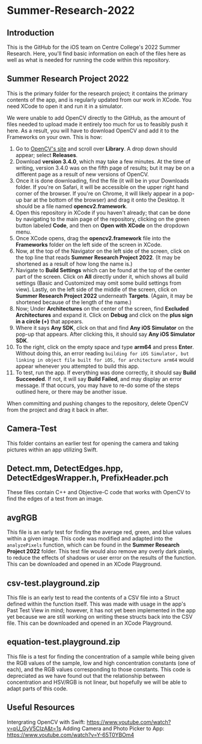# Summer-Research-2022

## Introduction
This is the GitHub for the iOS team on Centre College's 2022 Summer Research. Here, you'll find basic information on each of the files here as well as what is needed for running the code within this repository. 

## Summer Research Project 2022
This is the primary folder for the research project; it contains the primary contents of the app, and is regularly updated from our work in XCode. You need XCode to open it and run it in a simulator. 

We were unable to add OpenCV directly to the GitHub, as the amount of files needed to upload made it entirely too much for us to feasibly push it here. As a result, you will have to download OpenCV and add it to the Frameworks on your own. This is how:

1. Go to [OpenCV's site](https://opencv.org) and scroll over **Library**. A drop down should appear; select **Releases**.
2. Download **version 3.4.0**, which may take a few minutes. At the time of writing, version 3.4.0 was on the fifth page of results; but it may be on a different page as a result of new versions of OpenCV.
3. Once it is done downloading, find the file (it will be in your Downloads folder. If you're on Safari, it will be accessible on the upper right hand corner of the browser. If you're on Chrome, it will likely appear in a pop-up bar at the bottom of the browser) and drag it onto the Desktop. It should be a file named **opencv2.framework**.
4. Open this repository in XCode if you haven't already; that can be done by navigating to the main page of the repository, clicking on the green button labeled **Code**, and then on **Open with XCode** on the dropdown menu.
5. Once XCode opens, drag the **opencv2.framework** file into the **Frameworks** folder on the left side of the screen in XCode. 
6. Now, at the top of the Navigator on the left side of the screen, click on the top line that reads **Summer Research Project 2022**. (It may be shortened as a result of how long the name is.)
7. Navigate to **Build Settings** which can be found at the top of the center part of the screen. Click on **All** directly under it, which shows all build settings (Basic and Customized may omit some build settings from view). Lastly, on the left side of the middle of the screen, click on **Summer Research Project 2022** underneath **Targets**. (Again, it may be shortened because of the length of the name.)
8. Now; Under **Architectures** on the center of the screen, find **Excluded Architectures** and expand it. Click on **Debug** and click on the **plus sign in a circle (+)** that appears.
9. Where it says **Any SDK**, click on that and find **Any iOS Simulator** on the pop-up that appears. After clicking this, it should say **Any iOS Simulator SDK**.
10. To the right, click on the empty space and type **arm64** and press **Enter**. Without doing this, an error reading `building for iOS Simulator, but linking in object file built for iOS, for architecture arm64` would appear whenever you attempted to build this app. 
11. To test, run the app. If everything was done correctly, it should say **Build Succeeded**. If not, it will say **Build Failed**, and may display an error message. If that occurs, you may have to re-do some of the steps outlined here, or there may be another issue.

When committing and pushing changes to the repository, delete OpenCV from the project and drag it back in after.

## Camera-Test
This folder contains an earlier test for opening the camera and taking pictures within an app utilizing Swift. 

## Detect.mm, DetectEdges.hpp, DetectEdgesWrapper.h, PrefixHeader.pch
These files contain C++ and Objective-C code that works with OpenCV to find the edges of a test from an image.

## avgRGB
This file is an early test for finding the average red, green, and blue values within a given image. This code was modified and adapted into the `analyzePixels` function, which can be found in the **Summer Research Project 2022** folder. This test file would also remove any overly dark pixels, to reduce the effects of shadows or user error on the results of the function. This can be downloaded and opened in an XCode Playground.

## csv-test.playground.zip
This file is an early test to read the contents of a CSV file into a Struct defined within the function itself. This was made with usage in the app's Past Test View in mind; however, it has not yet been implemented in the app yet because we are still working on writing these structs back into the CSV file. This can be downloaded and opened in an XCode Playground. 

## equation-test.playground.zip
This file is a test for finding the concentration of a sample while being given the RGB values of the sample, low and high concentration constants (one of each), and the RGB values corresponding to those constants. This code is depreciated as we have found out that the relationship between concentration and HSV/RGB is not linear, but hopefully we will be able to adapt parts of this code.

## Useful Resources
Intergrating OpenCV with Swift: https://www.youtube.com/watch?v=pU_GyV5CIzA&t=1s
Adding Camera and Photo Picker to App: https://www.youtube.com/watch?v=Y-65T0YBOm4

